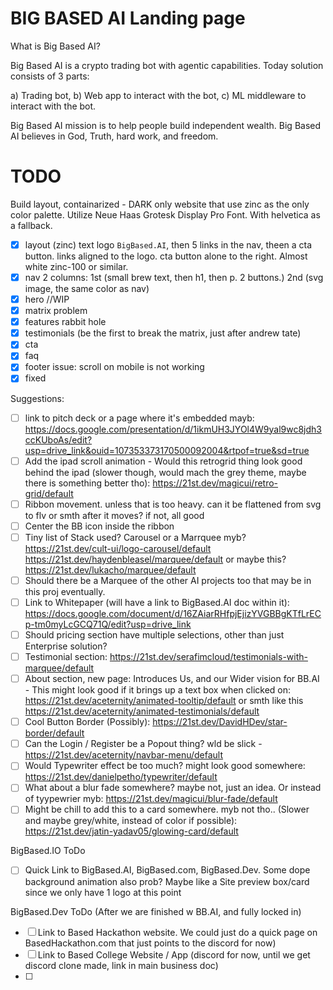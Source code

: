 # BIG BASED AI Landing page

What is Big Based AI?

Big Based AI is a crypto trading bot with agentic capabilities.
Today solution consists of 3 parts:

a) Trading bot,
b) Web app to interact with the bot,
c) ML middleware to interact with the bot.

Big Based AI mission is to help people build independent wealth.
Big Based AI believes in God, Truth, hard work, and freedom.

# TODO

Build layout, containarized - DARK only website that use zinc as the only color palette.
Utilize Neue Haas Grotesk Display Pro Font. With helvetica as a fallback.
- [x] layout (zinc)
text logo `BigBased.AI`, then 5 links in the nav, theen a cta button. links aligned to the logo. cta button alone to the right. Almost white zinc-100 or similar.
- [x] nav
2 columns: 1st (small brew text, then h1, then p. 2 buttons.) 2nd (svg image, the same color as nav)
- [x] hero
//WIP
- [x] matrix problem
- [x] features rabbit hole
- [x] testimonials (be the first to break the matrix, just after andrew tate)
- [x] cta
- [x] faq
- [x] footer
issue: scroll on mobile is not working
- [x] fixed

Suggestions: 

- [ ] link to pitch deck or a page where it's embedded mayb: https://docs.google.com/presentation/d/1ikmUH3JYOl4W9yal9wc8jdh3ccKUboAs/edit?usp=drive_link&ouid=107353373170500092004&rtpof=true&sd=true
- [ ] Add the ipad scroll animation - Would this retrogrid thing look good behind the ipad (slower though, would mach the grey theme, maybe there is something better tho): https://21st.dev/magicui/retro-grid/default
- [ ] Ribbon movement. unless that is too heavy. can it be flattened from svg to flv or smth after it moves? if not, all good
- [ ] Center the BB icon inside the ribbon
- [ ] Tiny list of Stack used? Carousel or a Marrquee myb? https://21st.dev/cult-ui/logo-carousel/default https://21st.dev/haydenbleasel/marquee/default or maybe this? https://21st.dev/lukacho/marquee/default
- [ ] Should there be a Marquee of the other AI projects too that may be in this proj eventually.
- [ ] Link to Whitepaper (will have a link to BigBased.AI doc within it): https://docs.google.com/document/d/16ZAiarRHfpjEjizYVGBBgKTfLrECp-tm0myLcGCQ71Q/edit?usp=drive_link
- [ ] Should pricing section have multiple selections, other than just Enterprise solution?
- [ ] Testimonial section: https://21st.dev/serafimcloud/testimonials-with-marquee/default
- [ ] About section, new page: Introduces Us, and our Wider vision for BB.AI - This might look good if it brings up a text box when clicked on: https://21st.dev/aceternity/animated-tooltip/default  or smth like this https://21st.dev/aceternity/animated-testimonials/default
- [ ] Cool Button Border (Possibly): https://21st.dev/DavidHDev/star-border/default
- [ ] Can the Login / Register be a Popout thing? wld be slick - https://21st.dev/aceternity/navbar-menu/default
- [ ] Would Typewriter effect be too much? might look good somewhere: https://21st.dev/danielpetho/typewriter/default
- [ ] What about a blur fade somewhere? maybe not, just an idea.  Or instead of tyypewrier myb: https://21st.dev/magicui/blur-fade/default
- [ ] Might be chill to add this to a card somewhere. myb not tho.. (Slower and maybe grey/white, instead of color if possible): https://21st.dev/jatin-yadav05/glowing-card/default

BigBased.IO ToDo
- [ ] Quick Link to BigBased.AI, BigBased.com, BigBased.Dev. Some dope background animation also prob?  Maybe like a Site preview box/card since we only have 1 logo at this point

BigBased.Dev  ToDo (After we are finished w BB.AI, and fully locked in)      
- [ ] Link to Based Hackathon website. We could just do a quick page on BasedHackathon.com that just points to the discord for now)
- [ ] Link to Based College Website / App (discord for now, until we get discord clone made, link in main business doc)
- [ ] 
